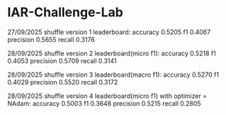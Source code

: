 # IAR-Challenge-Lab

27/09/2025 shuffle version 1 leaderboard: 
accuracy	0.5205
f1	0.4067
precision	0.5655
recall	0.3176

28/09/2025 shuffle version 2 leaderboard(micro f1): 
accuracy	0.5218
f1	0.4053
precision	0.5709
recall	0.3141

28/09/2025 shuffle version 3 leaderboard(macro f1): 
accuracy	0.5270
f1	0.4029
precision	0.5520
recall	0.3172

28/09/2025 shuffle version 4 leaderboard(micro f1) with optimizer = NAdam: 
accuracy	0.5003
f1	0.3648
precision	0.5215
recall	0.2805

